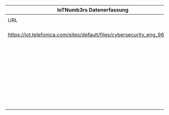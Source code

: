 |IoTNumb3rs Datenerfassung|||||||||||
| ---- | ---- | ---- | ---- | ---- | ---- | ---- | ---- | ---- | ---- | ---- |
||||||||||||
|URL|home_url|filename|device_class|device_count|market_class|market_volume|prognosis_year|publication_year|authorship_class|Dropbox folder|
|https://iot.telefonica.com/sites/default/files/cybersecurity_eng_960.png|https://iot.telefonica.com/blog/infographic-the-challenge-of-cybersecurity-in-the-iot|file1_cybersecurity_eng_960.png|||cybercrime jobs|3500000|2021|2017|company|marielledemuth/20181113-0000|
||||||spending on cyber security|1E+12|2021|2017|company|marielledemuth/20181113-0000|
||||generic IoT|30700000000|||2020|2017|company|marielledemuth/20181113-0000|
||||generic IoT|75400000000|||2025|2017|company|marielledemuth/20181113-0000|
||||wearables|600000000|||not indicated|2017|company|marielledemuth/20181113-0000|
